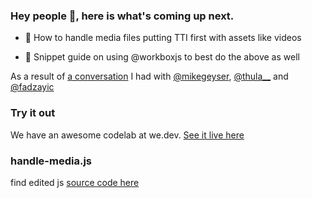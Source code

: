 ### Hey people 👋, here is what's coming up next.

 - 🔶 How to handle media files putting TTI first with assets like videos 

 - 🔶 Snippet guide on using @workboxjs to best do the above as well 

As a result of [a conversation](https://twitter.com/thula__/status/1130952218667048961?s=09) I had with [@mikegeyser](https://twitter.com/mikegeyser), [@thula__](https://twitter.com/thula__) and 
[@fadzayic](https://twitter.com/fadzaic)

### Try it out

We have an awesome codelab at we.dev. [See it live here](https://web.dev/codelab-adapt-video-to-image-serving-based-on-network-quality/)

### handle-media.js

find edited js [source code here](https://github.com/mayeedwin/pwafire/blob/master/bundle/handle-media/src/handle-media.js)
